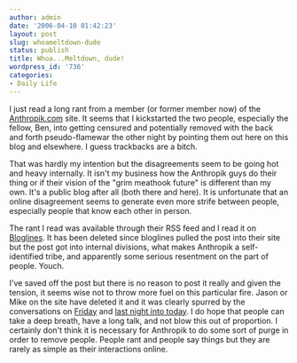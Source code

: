 ```yaml
---
author: admin
date: '2006-04-10 01:42:23'
layout: post
slug: whoameltdown-dude
status: publish
title: Whoa...Meltdown, dude!
wordpress_id: '736'
categories:
- Daily Life
---
```

I just read a long rant from a member (or former member now) of the <a href="http://www.anthropik.com/">Anthropik.com</a> site. It seems that I kickstarted the two people, especially the fellow, Ben, into getting censured and potentially removed with the back and forth pseudo-flamewar the other night by pointing them out here on this blog and elsewhere. I guess trackbacks are a bitch.

That was hardly my intention but the disagreements seem to be going hot and heavy internally. It isn't my business how the Anthropik guys do their thing or if their vision of the "grim meathook future" is different than my own. It's a public blog after all (both there and here). It is unfortunate that an online disagreement seems to generate even more strife between people, especially people that know each other in person.

The rant I read was available through their RSS feed and I read it on <a href="http://www.bloglines.com">Bloglines</a>. It has been deleted since bloglines pulled the post into their site but the post got into internal divisions, what makes Anthropik a self-identified tribe, and apparently some serious resentment on the part of people. Youch.

I've saved off the post but there is no reason to post it really and given the tension, it seems wise not to throw more fuel on this particular fire. Jason or Mike on the site have deleted it and it was clearly spurred by the conversations on  <a href="http://anthropik.com/2006/04/a-walk-and-decisions/">Friday</a> and <a href="http://anthropik.com/2006/04/ethics-of-collapse/">last night into today</a>. I do hope that people can take a deep breath, have a long talk, and not blow this out of proportion. I certainly don't think it is necessary for Anthropik to do some sort of purge in order to remove people. People rant and people say things but they are rarely as simple as their interactions online.
